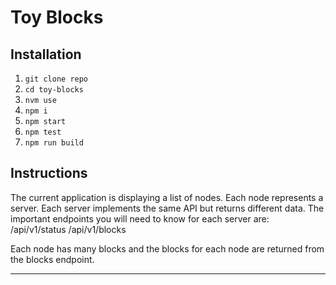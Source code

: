 # Toy Blocks

## Installation
1. `git clone repo`
2. `cd toy-blocks`
3. `nvm use`
4. `npm i`
5. `npm start`
6. `npm test`
7. `npm run build`

## Instructions
The current application is displaying a list of nodes. Each node represents a server. Each server implements the same API but returns different data. The important endpoints you will need to know for each server are:
/api/v1/status
/api/v1/blocks

Each node has many blocks and the blocks for each node are returned from the blocks endpoint.
___
